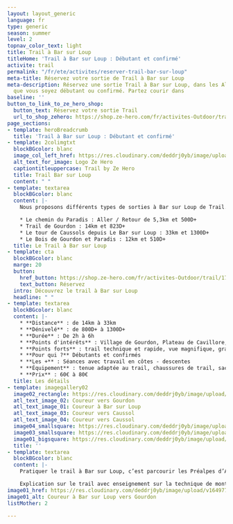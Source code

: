 ```yaml
---
layout: layout_generic
language: fr
type: generic
season: summer
level: 2
topnav_color_text: light
title: Trail à Bar sur Loup
titleHome: 'Trail à Bar sur Loup : Débutant et confirmé'
activite: trail
permalink: "/fr/ete/activites/reserver-trail-bar-sur-loup"
meta-title: Réservez votre sortie de Trail à Bar sur Loup
meta-description: Réservez une sortie Trail à Bar sur Loup, dans les Alpes Maritimes,
  que vous soyez débutant ou confirmé. Partez courir dans
baseline: ''
button_to_link_to_ze_hero_shop:
  button_text: Réservez votre sortie Trail
  url_to_shop_zehero: https://shop.ze-hero.com/fr/activites-Outdoor/trail/17283-trail-bar-sur-loup-decouverte-yann-alarcon
page_sections:
- template: heroBreadcrumb
  title: 'Trail à Bar sur Loup : Débutant et confirmé'
- template: 2colimgtxt
  blockBGcolor: blanc
  image_col_left_href: https://res.cloudinary.com/deddrj0yb/image/upload/v1640094644/website/logo/Sur%20fond%20clair/logo-ze-hero-horizontal_4_a3dhvk.png
  alt_text_for_image: Logo Ze Hero
  captiontitleuppercase: Trail by Ze Hero
  title: Trail Bar sur Loup
  content: " "
- template: textarea
  blockBGcolor: blanc
  content: |-
    Nous proposons différents types de sorties à Bar sur Loup de Trail. Débutant ou confirmé, on vous propose différents parcours pour découvrir les lieux et le trail tout en progressant. Il ne manque pas de sentiers, avec le GR51, le chemin du paradis, le canal du Loup, le bois de Gourdon ainsi que tous les sentiers au dessus de Gourdon vers le plateau de Cavillore. Que ce soit pour une petite sortie découverte de trail et de village, on peut se trouver de belles boucles, techniques à la journée pour les traileurs confirmés

    * Le chemin du Paradis : Aller / Retour de 5,3km et 500D+
    * Trail de Gourdon : 14km et 823D+
    * Le tour de Caussols depuis Le Bar sur Loup : 33km et 1300D+
    * Le Bois de Gourdon et Paradis : 12km et 510D+
  title: Le Trail à Bar sur Loup
- template: cta
  blockBGcolor: blanc
  marge: 20
  button:
    href_button: https://shop.ze-hero.com/fr/activites-Outdoor/trail/17283-trail-bar-sur-loup-decouverte-yann-alarcon
    text_button: Réservez
  intro: Découvrez le trail à Bar sur Loup
  headline: " "
- template: textarea
  blockBGcolor: blanc
  content: |-
    * **Distance** : de 14km à 33km
    * **Dénivelé** : de 800D+ à 1300D+
    * **Durée** : De 2h à 6h
    * **Points d'intérêts** : Village de Gourdon, Plateau de Cavillore, canal du Loup
    * **Points forts** : trail technique et rapide, vue magnifique, grand plateau
    * **Pour qui ?** Débutants et confirmés
    * **Les +** : Séances avec travail en côtes - descentes
    * **Équipement** : tenue adaptée au trail, chaussures de trail, sac ou ceinture de portage avec flasques d’eau (2 fois 500ml ou plus) + réserve alimentaire et coupe vent.
    * **Prix** : 60€ à 80€
  title: Les détails
- template: imagegallery02
  image02_rectangle: https://res.cloudinary.com/deddrj0yb/image/upload/v1649774714/website/By%20Ze%20Hero%20Activity/GOPR1191_1649586678885.jpg
  atl_text_image_02: Coureur vers Gourdon
  atl_text_image_01: Coureur à Bar sur Loup
  atl_text_image_03: Coureur vers Caussol
  atl_text_image_04: Coureur vers Caussol
  image04_smallsquare: https://res.cloudinary.com/deddrj0yb/image/upload/v1655970333/website/By%20Ze%20Hero%20Activity/IMG20220612105528_1.jpg
  image03_smallsquare: https://res.cloudinary.com/deddrj0yb/image/upload/v1655970362/website/By%20Ze%20Hero%20Activity/IMG20220612114909.jpg
  image01_bigsquare: https://res.cloudinary.com/deddrj0yb/image/upload/v1655970365/website/By%20Ze%20Hero%20Activity/IMG20220502130307.jpg
  title: ''
- template: textarea
  blockBGcolor: blanc
  content: |-
    Pratiquer le trail à Bar sur Loup, c’est parcourir les Préalpes d’Azur et les plateaux des Causses et de Cavillore, longer les gorges du loup, découvrir le village de Gourdon. Le Bar sur Loup est un village authentique situé à 30mn d’Antibes, de Cagnes et 40mn de Nice. Il est situé au cœur d’une forêt dense et verdoyante nourrie par le Loup. Un peu au-dessus, on aperçoit le Pic des Courmettes, le Haut Montet.

    Explication sur le trail avec enseignement sur la technique de montée avec ou sans bâtons, sur la descente de descente et sur les différents entraînements en trail tel que le fractionner. Sortie basée sur l’endurance avec jeu ludique d’entraînement durant la séance.
image01_href: https://res.cloudinary.com/deddrj0yb/image/upload/v1649774714/website/By%20Ze%20Hero%20Activity/GOPR1191_1649586678885.jpg
image01_alt: Coureur à Bar sur Loup vers Gourdon
listMother: 2

---
```

